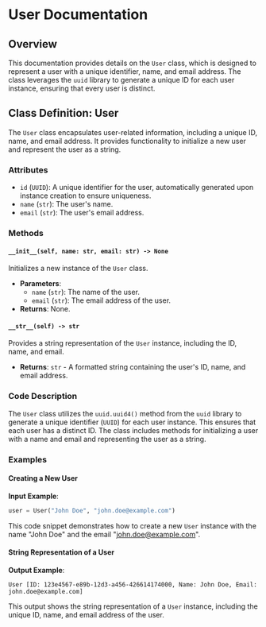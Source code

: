 # User Documentation

## Overview

This documentation provides details on the `User` class, which is designed to represent a user with a unique identifier, name, and email address. The class leverages the `uuid` library to generate a unique ID for each user instance, ensuring that every user is distinct.

## Class Definition: User

The `User` class encapsulates user-related information, including a unique ID, name, and email address. It provides functionality to initialize a new user and represent the user as a string.

### Attributes

- `id` (`UUID`): A unique identifier for the user, automatically generated upon instance creation to ensure uniqueness.
- `name` (`str`): The user's name.
- `email` (`str`): The user's email address.

### Methods

#### `__init__(self, name: str, email: str) -> None`

Initializes a new instance of the `User` class.

- **Parameters**:
    - `name` (`str`): The name of the user.
    - `email` (`str`): The email address of the user.
- **Returns**: None.

#### `__str__(self) -> str`

Provides a string representation of the `User` instance, including the ID, name, and email.

- **Returns**: `str` - A formatted string containing the user's ID, name, and email address.

### Code Description

The `User` class utilizes the `uuid.uuid4()` method from the `uuid` library to generate a unique identifier (`UUID`) for each user instance. This ensures that each user has a distinct ID. The class includes methods for initializing a user with a name and email and representing the user as a string.

### Examples

#### Creating a New User

**Input Example**:

```python
user = User("John Doe", "john.doe@example.com")
```

This code snippet demonstrates how to create a new `User` instance with the name "John Doe" and the email "john.doe@example.com".

#### String Representation of a User

**Output Example**:

```
User [ID: 123e4567-e89b-12d3-a456-426614174000, Name: John Doe, Email: john.doe@example.com]
```

This output shows the string representation of a `User` instance, including the unique ID, name, and email address of the user.